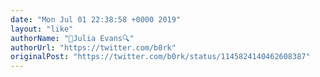 ```yaml
---
date: "Mon Jul 01 22:38:58 +0000 2019"
layout: "like"
authorName: "🔎Julia Evans🔍"
authorUrl: "https://twitter.com/b0rk"
originalPost: "https://twitter.com/b0rk/status/1145824140462608387"
---
```

